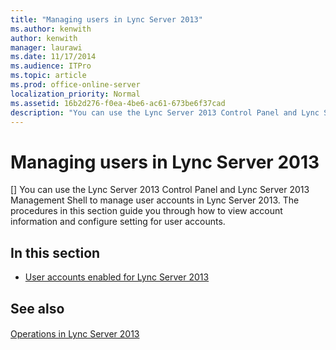 ```yaml
---
title: "Managing users in Lync Server 2013"
ms.author: kenwith
author: kenwith
manager: laurawi
ms.date: 11/17/2014
ms.audience: ITPro
ms.topic: article
ms.prod: office-online-server
localization_priority: Normal
ms.assetid: 16b2d276-f0ea-4be6-ac61-673be6f37cad
description: "You can use the Lync Server 2013 Control Panel and Lync Server 2013 Management Shell to manage user accounts in Lync Server 2013. The procedures in this section guide you through how to view account information and configure setting for user accounts."
---
```


# Managing users in Lync Server 2013
[]
You can use the Lync Server 2013 Control Panel and Lync Server 2013 Management Shell to manage user accounts in Lync Server 2013. The procedures in this section guide you through how to view account information and configure setting for user accounts. 
  
## In this section

- [User accounts enabled for Lync Server 2013](user-accounts-enabled-for-lync-server-2013.md)
    
## See also

#### 

[Operations in Lync Server 2013](operations.md)

